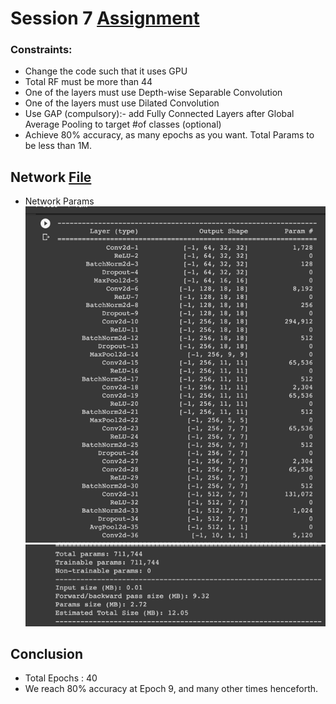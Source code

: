 # Session 7 [Assignment](Session_7_Assignment.ipynb)

### Constraints:

- Change the code such that it uses GPU
- Total RF must be more than 44
- One of the layers must use Depth-wise Separable Convolution
- One of the layers must use Dilated Convolution
- Use GAP (compulsory):- add Fully Connected Layers after Global Average Pooling to target #of classes (optional)
- Achieve 80% accuracy, as many epochs as you want. Total Params to be less than 1M.

## Network [File](model.py)

- Network Params
  ![img.png](images/img.png)
  ![img_1.png](images/img_1.png)

## Conclusion

- Total Epochs : 40
- We reach 80% accuracy at Epoch 9, and many other times henceforth.